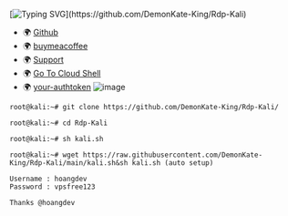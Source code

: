 [![Typing SVG](https://readme-typing-svg.herokuapp.com?size=30&color=7100F7&height=60&lines=!+Script+Free+Rdp+Kali+!)](https://github.com/DemonKate-King/Rdp-Kali)
* 🌍 [Github](https://github.com/DemonKate-King)
* 🌍 [buymeacoffee](https://www.buymeacoffee.com/HoangDeveloper)
* 🌍 [Support](https://zalo.me/g/qveqns906)
* 🌍 [Go To Cloud Shell](https://shell.cloud.google.com/?show=ide%2Cterminal)
* 🌍 [your-authtoken](https://dashboard.ngrok.com/get-started/your-authtoken)
 ![image](https://user-images.githubusercontent.com/58414694/169801858-96fb462c-1c87-4377-860c-d1f60c50ee2f.png)
```
root@kali:~# git clone https://github.com/DemonKate-King/Rdp-Kali/
```
```
root@kali:~# cd Rdp-Kali
```
```
root@kali:~# sh kali.sh
```
```
root@kali:~# wget https://raw.githubusercontent.com/DemonKate-King/Rdp-Kali/main/kali.sh&sh kali.sh (auto setup)
```
```
Username : hoangdev
Password : vpsfree123
```
```
Thanks @hoangdev
```
